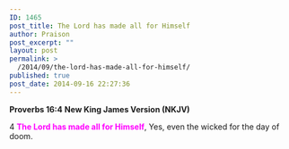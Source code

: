 ```yaml
---
ID: 1465
post_title: The Lord has made all for Himself
author: Praison
post_excerpt: ""
layout: post
permalink: >
  /2014/09/the-lord-has-made-all-for-himself/
published: true
post_date: 2014-09-16 22:27:36
---
```

<strong>Proverbs 16:4</strong>
<strong> New King James Version (NKJV)</strong>

4 <span style="color: #ff00ff;"><strong>The Lord has made all for Himself</strong></span>,
Yes, even the wicked for the day of doom.